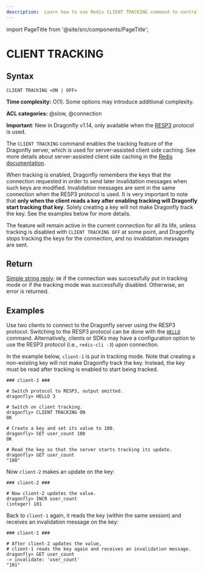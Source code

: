 ```yaml
---
description:  Learn how to use Redis CLIENT TRACKING command to control server-assisted client side caching for the connection.
---
```


import PageTitle from '@site/src/components/PageTitle';

# CLIENT TRACKING

<PageTitle title="Redis CLIENT TRACKING Command (Documentation) | Dragonfly" />

## Syntax

    CLIENT TRACKING <ON | OFF>

**Time complexity:** O(1). Some options may introduce additional complexity.

**ACL categories:** @slow, @connection

**Important**: New in Dragonfly v1.14, only available when the [RESP3](https://github.com/redis/redis-specifications/blob/master/protocol/RESP3.md) protocol is used.

The `CLIENT TRACKING` command enables the tracking feature of the Dragonfly server, which is used for server-assisted client side caching.
See more details about server-assisted client side caching in the [Redis documentation](https://redis.io/docs/manual/client-side-caching/).

When tracking is enabled, Dragonfly remembers the keys that the connection requested in order to send later invalidation messages when such keys are modified.
Invalidation messages are sent in the same connection when the RESP3 protocol is used.
It is very important to note that **only when the client reads a key after enabling tracking will Dragonfly start tracking that key**.
Solely creating a key will not make Dragonfly track the key. See the examples below for more details.

The feature will remain active in the current connection for all its life, unless tracking is disabled with `CLIENT TRACKING OFF` at some point,
and Dragonfly stops tracking the keys for the connection, and no invalidation messages are sent.

## Return

[Simple string reply](https://redis.io/docs/reference/protocol-spec/#simple-strings): `OK` if the connection was
successfully put in tracking mode or if the tracking mode was successfully disabled. Otherwise, an error is returned.

## Examples

Use two clients to connect to the Dragonfly server using the RESP3 protocol.
Switching to the RESP3 protocol can be done with the [`HELLO`](./hello.md) command.
Alternatively, clients or SDKs may have a configuration option to use the RESP3 protocol (i.e., `redis-cli -3`) upon connection.

In the example below, `client-1` is put in tracking mode.
Note that creating a non-existing key will not make Dragonfly track the key.
Instead, the key must be read after tracking is enabled to start being tracked.

```shell
### client-1 ###

# Switch protocol to RESP3, output omitted.
dragonfly> HELLO 3

# Switch on client tracking.
dragonfly> CLIENT TRACKING ON
OK

# Create a key and set its value to 100.
dragonfly> SET user_count 100
OK

# Read the key so that the server starts tracking its update.
dragonfly> GET user_count
"100"
```

Now `client-2` makes an update on the key:

```shell
### client-2 ###

# Now client-2 updates the value.
dragonfly> INCR user_count
(integer) 101
```

Back to `client-1` again, it reads the key (within the same session) and receives an invalidation message on the key:

```shell
### client-1 ###

# After client-2 updates the value,
# client-1 reads the key again and receives an invalidation message.
dragonfly> GET user_count
-> invalidate: 'user_count'
"101"
```

